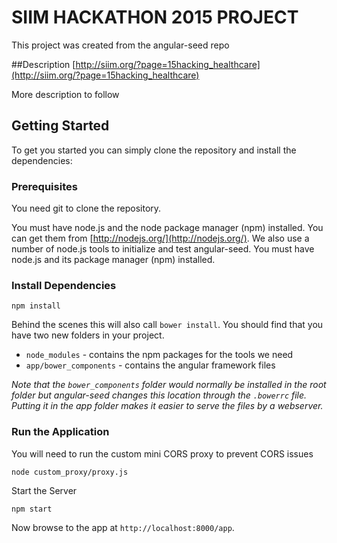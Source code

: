 # SIIM HACKATHON 2015 PROJECT

This project was created from the angular-seed repo

##Description
[http://siim.org/?page=15hacking_healthcare](http://siim.org/?page=15hacking_healthcare)

More description to follow

## Getting Started

To get you started you can simply clone the repository and install the dependencies:

### Prerequisites

You need git to clone the repository.

You must have node.js and the node package manager (npm) installed. You can get them from [http://nodejs.org/](http://nodejs.org/).
We also use a number of node.js tools to initialize and test angular-seed. You must have node.js and
its package manager (npm) installed.

### Install Dependencies

```
npm install
```

Behind the scenes this will also call `bower install`.  You should find that you have two new
folders in your project.

* `node_modules` - contains the npm packages for the tools we need
* `app/bower_components` - contains the angular framework files

*Note that the `bower_components` folder would normally be installed in the root folder but
angular-seed changes this location through the `.bowerrc` file.  Putting it in the app folder makes
it easier to serve the files by a webserver.*

### Run the Application
You will need to run the custom mini CORS proxy to prevent CORS issues
```
node custom_proxy/proxy.js
```

Start the Server

```
npm start
```

Now browse to the app at `http://localhost:8000/app`.
